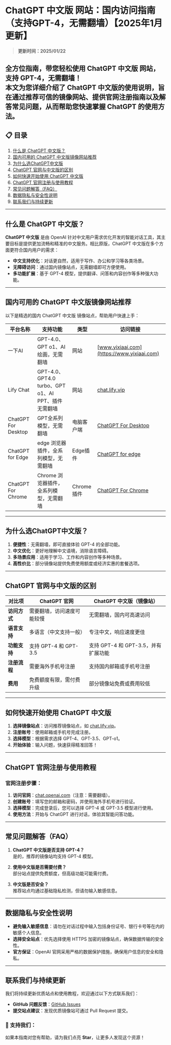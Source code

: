 # ChatGPT 中文版 网站：国内访问指南（支持GPT-4，无需翻墙）【2025年1月更新】
> **更新时间：2025/01/22**  


**全方位指南，带您轻松使用 ChatGPT 中文版 网站，支持 GPT-4，无需翻墙！**  
本文为您详细介绍了 ChatGPT 中文版的使用说明，旨在通过推荐可信的镜像网站、提供官网注册指南以及解答常见问题，从而帮助您快速掌握 ChatGPT 的使用方法。
---

## 📋 目录
1. [什么是 ChatGPT 中文版？](#什么是-chatgpt-中文版)  
2. [国内可用的 ChatGPT 中文版镜像网站推荐](#国内可用的-chatgpt-中文版镜像网站推荐)  
3. [为什么选ChatGPT中文版](#为什么选chatgpt中文版)  
4. [ChatGPT 官网与中文版的区别](#chatgpt-官网与中文版的区别)  
5. [如何快速开始使用 ChatGPT 中文版](#如何快速开始使用-chatgpt-中文版)  
6. [ChatGPT 官网注册与使用教程](#chatgpt-官网注册与使用教程)  
7. [常见问题解答（FAQ）](#常见问题解答faq)  
8. [数据隐私与安全性说明](#数据隐私与安全性说明)  
9. [联系我们与持续更新](#联系我们与持续更新)  

---

## 什么是 ChatGPT 中文版？

**ChatGPT 中文版** 是由 OpenAI 针对中文用户需求优化开发的智能对话工具，其主要目标是提供更加流畅和精准的中文服务。相比原版，ChatGPT 中文版在多个方面更符合国内用户的需求：

- **中文支持优化**：对话更自然，适用于写作、办公和学习等各类场景。
- **无障碍访问**：通过国内镜像站点，无需翻墙即可方便使用。
- **多功能扩展**：基于 GPT-4 模型，提供翻译、问答和内容创作等多种强大功能。

---

## 国内可用的 ChatGPT 中文版镜像网站推荐

以下是精选的国内 ChatGPT 中文版 镜像站点，帮助用户快速上手：

| 平台名称 | 支持功能 | 类型 | 访问链接 |
| -------- | ------- | ------- | ---- |
| 一下AI | GPT-4.0、GPT o1、AI绘画，无需翻墙 | 网站 | [www.yixiaai.com](https://www.yixiaai.com) |
| Lify Chat | GPT-4.0、GPT4.0 turbo、GPT o1、AI PPT、插件 无需翻墙| 网站 | [chat.lify.vip](https://chat.lify.vip) |
| ChatGPT For Desktop | GPT全系列模型，无需翻墙 | 电脑客户端 | [ChatGPT For Desktop](https://chatknow.lify.vip/software/AI%E6%99%BA%E6%85%A7%E5%B2%9B_1.0.0_x64_zh-CN.msi) |
| ChatGPT for Edge | edge 浏览器插件，全系列模型，无需翻墙 | Edge插件 | [ChatGPT for edge](https://microsoftedge.microsoft.com/addons/detail/chatgpt%E4%B8%AD%E6%96%87%E7%89%88%EF%BC%88%E4%B8%AD%E6%96%87%E7%95%8C%E9%9D%A2%E3%80%81%E5%AF%B9%E8%AF%9D%E3%80%81%E5%86%99%E4%BD%9C%E3%80%81%E7%BB%98%E7%94%BB/lmlenkgcieicbnpobkhmpcgmamahahil) |
| ChatGPT For Chrome | Chrome 浏览器插件，全系列模型，无需翻墙 | Chrome插件 | [ChatGPT For Chrome](https://chromewebstore.google.com/detail/chatgpt%E4%B8%AD%E6%96%87%E7%89%88%EF%BC%88ai-%E6%99%BA%E6%85%A7%E5%B2%9B%EF%BC%89/jffjfhngfgcglmjjpakgekefpegmhkll?hl=zh-CN&utm_source=ext_sidebar) |
---

## 为什么选ChatGPT中文版？

1. **便捷性**：无需翻墙，即可直接体验 GPT-4 的全部功能。
2. **中文优化**：更好地理解中文语境，消除语言障碍。
3. **多场景应用**：适用于学习、工作和内容创作等多种场景。
4. **高性价比**：部分镜像站提供免费使用额度或经济实惠的套餐选项。

---

## ChatGPT 官网与中文版的区别

| 对比项              | ChatGPT 官网                | ChatGPT 中文版（镜像站）       |
|---------------------|-----------------------------|--------------------------------|
| **访问方式**        | 需要翻墙，访问速度可能较慢   | 无需翻墙，国内可高速访问         |
| **语言支持**        | 多语言（中文支持一般）       | 专注中文，响应速度更佳            |
| **功能支持**        | 支持 GPT-4 和 GPT-3.5        | 支持 GPT-4 和 GPT-3.5，并有扩展功能 |
| **注册流程**        | 需要海外手机号注册           | 支持国内邮箱或手机号注册           |
| **费用**            | 免费额度有限，需付费升级     | 部分镜像站免费或费用较低           |

---

## 如何快速开始使用 ChatGPT 中文版

1. **选择镜像站点**：访问推荐镜像站点，如 [chat.lify.vip](https://chat.lify.vip)。  
2. **注册账号**：使用邮箱或手机号完成注册。  
3. **选择模型**：根据需求选择 GPT-4、GPT-3.5、GPT-o1。  
4. **开始体验**：输入问题，快速获得精准回答！  

---

## ChatGPT 官网注册与使用教程

### 官网注册步骤：

1. **访问官网**：[chat.openai.com](https://chat.openai.com)（注意：需要翻墙）。
2. **创建账号**：填写您的邮箱和密码，并使用海外手机号进行验证。
3. **选择模型**：完成登录后，您可以选择 GPT-4 或 GPT-3.5 模型进行使用。
4. **使用方法**：开始与 ChatGPT 进行对话，体验其智能问答功能。

---

## 常见问题解答（FAQ）

1. **ChatGPT 中文版是否支持 GPT-4？**  
   是的，推荐的镜像站均支持 GPT-4 模型。

2. **使用中文版是否需要付费？**  
   部分站点提供免费额度，但高级功能可能需付费。

3. **中文版是否安全？**  
   推荐站点均通过基础隐私检测，但请勿输入敏感信息。  

---

## 数据隐私与安全性说明

- **避免输入敏感信息**：请勿在对话过程中输入包括身份证号、银行卡号等在内的敏感个人信息。
- **选择安全站点**：优先选择使用 HTTPS 加密的镜像站点，确保数据传输的安全性。
- **官方保证**：OpenAI 官网采用严格的数据保护措施，确保用户信息的安全和隐私。

---

## 联系我们与持续更新

我们将持续更新优质站点和使用教程，欢迎通过以下方式联系我们：  
- **GitHub 问题反馈**：[GitHub Issues](https://github.com/ChatGPT-chinese-site/ChatGPT-chinese-site/issues)  
- **提交站点建议**：发现优质镜像站可通过 Pull Request 提交。  

### 🌟 支持我们：  
如果本指南对您有帮助，请为我们点亮 **Star**，让更多人发现这个资源！
